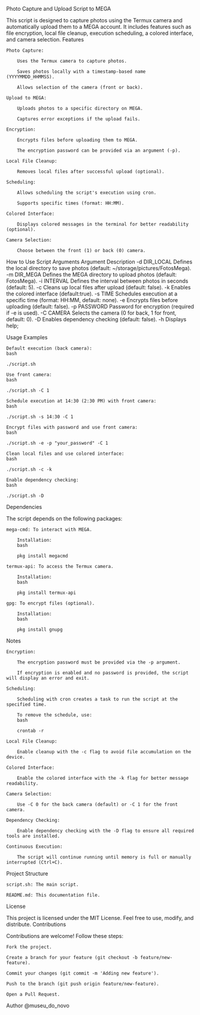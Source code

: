 Photo Capture and Upload Script to MEGA

This script is designed to capture photos using the Termux camera and
automatically upload them to a MEGA account. It includes features such
as file encryption, local file cleanup, execution scheduling, a colored
interface, and camera selection. Features

    Photo Capture:

        Uses the Termux camera to capture photos.

        Saves photos locally with a timestamp-based name (YYYYMMDD_HHMMSS).

        Allows selection of the camera (front or back).

    Upload to MEGA:

        Uploads photos to a specific directory on MEGA.

        Captures error exceptions if the upload fails.

    Encryption:

        Encrypts files before uploading them to MEGA.

        The encryption password can be provided via an argument (-p).

    Local File Cleanup:

        Removes local files after successful upload (optional).

    Scheduling:

        Allows scheduling the script's execution using cron.

        Supports specific times (format: HH:MM).

    Colored Interface:

        Displays colored messages in the terminal for better readability (optional).

    Camera Selection:

        Choose between the front (1) or back (0) camera.

How to Use Script Arguments 
    Argument            Description 
    -d DIR_LOCAL        Defines the local directory to save photos (default: \~/storage/pictures/FotosMega). 
    -m DIR_MEGA         Defines the MEGA directory to upload photos (default: FotosMega). 
    -i INTERVAL         Defines the interval between photos in seconds (default: 5). 
    -c                  Cleans up local files after upload (default: false). 
    -k                  Enables the colored interface (default:true). 
    -s TIME             Schedules execution at a specific time (format: HH:MM, default: none). 
    -e                  Encrypts files before uploading (default: false). 
    -p PASSWORD         Password for encryption (required if -e is used). 
    -C CAMERA           Selects the camera (0 for back, 1 for front, default: 0). 
    -D                  Enables dependency checking (default: false). 
    -h                  Displays help; 

Usage Examples

    Default execution (back camera):
    bash

    ./script.sh

    Use front camera:
    bash

    ./script.sh -C 1

    Schedule execution at 14:30 (2:30 PM) with front camera:
    bash

    ./script.sh -s 14:30 -C 1

    Encrypt files with password and use front camera:
    bash

    ./script.sh -e -p "your_password" -C 1

    Clean local files and use colored interface:
    bash

    ./script.sh -c -k

    Enable dependency checking:
    bash

    ./script.sh -D

Dependencies

The script depends on the following packages:

    mega-cmd: To interact with MEGA.

        Installation:
        bash        

        pkg install megacmd

    termux-api: To access the Termux camera.

        Installation:
        bash
        
        pkg install termux-api

    gpg: To encrypt files (optional).

        Installation:
        bash
    
        pkg install gnupg

Notes

    Encryption:

        The encryption password must be provided via the -p argument.

        If encryption is enabled and no password is provided, the script will display an error and exit.

    Scheduling:

        Scheduling with cron creates a task to run the script at the specified time.

        To remove the schedule, use:
        bash

        crontab -r

    Local File Cleanup:

        Enable cleanup with the -c flag to avoid file accumulation on the device.

    Colored Interface:

        Enable the colored interface with the -k flag for better message readability.

    Camera Selection:

        Use -C 0 for the back camera (default) or -C 1 for the front camera.

    Dependency Checking:

        Enable dependency checking with the -D flag to ensure all required tools are installed.

    Continuous Execution:

        The script will continue running until memory is full or manually interrupted (Ctrl+C).

Project Structure

    script.sh: The main script.

    README.md: This documentation file.

License

This project is licensed under the MIT License. Feel free to use,
modify, and distribute. Contributions

Contributions are welcome! Follow these steps:

    Fork the project.

    Create a branch for your feature (git checkout -b feature/new-feature).

    Commit your changes (git commit -m 'Adding new feature').

    Push to the branch (git push origin feature/new-feature).

    Open a Pull Request.

Author
    @museu_do_novo